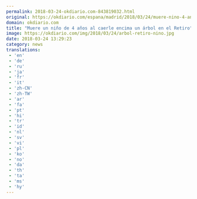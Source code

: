 ```yaml
---
permalink: 2018-03-24-okdiario.com-843819032.html
original: https://okdiario.com/espana/madrid/2018/03/24/muere-nino-4-anos-caerle-encima-arbol-retiro-2018544
domain: okdiario.com
title: "Muere un niño de 4 años al caerle encima un árbol en el Retiro"
image: https://okdiario.com/img/2018/03/24/arbol-retiro-nino.jpg
date: 2018-03-24 13:29:23
category: news
translations: 
 - 'en'
 - 'de'
 - 'ru'
 - 'ja'
 - 'fr'
 - 'it'
 - 'zh-CN'
 - 'zh-TW'
 - 'ar'
 - 'fa'
 - 'pt'
 - 'hi'
 - 'tr'
 - 'id'
 - 'nl'
 - 'sv'
 - 'vi'
 - 'pl'
 - 'ko'
 - 'no'
 - 'da'
 - 'th'
 - 'ta'
 - 'ms'
 - 'hy'
---
```


